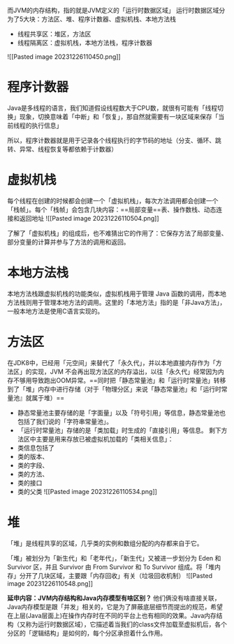 而JVM的内存结构，指的就是JVM定义的「运行时数据区域」
运行时数据区域分为了5大块：方法区、堆、程序计数器、虚拟机栈、本地方法栈
- 线程共享区：堆区，方法区
- 线程隔离区：虚拟机栈，本地方法栈，程序计数器

![[Pasted image 20231226110450.png]]

# 程序计数器

Java是多线程的语言，我们知道假设线程数大于CPU数，就很有可能有「线程切换」现象，切换意味着「中断」和「恢复」，那自然就需要有一块区域来保存「当前线程的执行信息」

所以，程序计数器就是用于记录各个线程执行的字节码的地址（分支、循环、跳转、异常、线程恢复等都依赖于计数器）

# 虚拟机栈

每个线程在创建的时候都会创建一个「虚拟机栈」，每次方法调用都会创建一个「栈帧」。每个「栈帧」会包含几块内容：==局部变量==表、操作数栈、动态连接和返回地址
![[Pasted image 20231226110504.png]]

了解了「虚拟机栈」的组成后，也不难猜出它的作用了：它保存方法了局部变量、部分变量的计算并参与了方法的调用和返回。

# 本地方法栈

本地方法栈跟虚拟机栈的功能类似，虚拟机栈用于管理 Java 函数的调用，而本地方法栈则用于管理本地方法的调用。这里的「本地方法」指的是「非Java方法」，一般本地方法是使用C语言实现的。

# 方法区

在JDK8中，已经用「元空间」来替代了「永久代」，并以本地直接内存作为「方法区」的实现，JVM 不会再出现方法区的内存溢出，以往「永久代」经常因为内存不够用导致跑出OOM异常。==同时把「静态常量池」和「运行时常量池」转移到了「堆」内存中进行存储（对于「物理分区」来说「静态常量池」和「运行时常量池』就属于堆）==
- 静态常量池主要存储的是「字面量」以及「符号引用」等信息，静态常量池也包括了我们说的「字符串常量池」。
- 「运行时常量池」存储的是「类加载」时生成的「直接引用」等信息。
剩下方法区中主要是用来存放已被虚拟机加载的「类相关信息」：
- 类信息包括了
- 类的版本、
- 类的字段、
- 类的方法、
- 类的接口
- 类的父类
![[Pasted image 20231226110534.png]]
# 堆

「堆」是线程共享的区域，几乎类的实例和数组分配的内存都来自于它。

「堆」被划分为「新生代」和「老年代」，「新生代」又被进一步划分为 Eden 和 Survivor 区，并且 Survivor 由 From Survivor 和 To Survivor 组成。将「堆内存」分开了几块区域，主要跟「内存回收」有关（垃圾回收机制）
![[Pasted image 20231226110548.png]]


**延申内容：JVM内存结构和Java内存模型有啥区别？**
他们俩没有啥直接关联，Java内存模型是跟「并发」相关的，它是为了屏蔽底层细节而提出的规范，希望在上层(Java层面上)在操作内存时在不同的平台上也有相同的效果。Java内存结构（又称为运行时数据区域），它描述着当我们的class文件加载至虚拟机后，各个分区的「逻辑结构」是如何的，每个分区承担着什么作用。